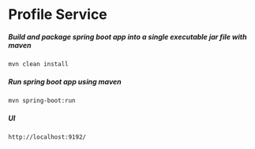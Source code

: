 # Profile Service

##### Build and package spring boot app into a single executable jar file with maven
```
mvn clean install
```

##### Run spring boot app using maven
```
mvn spring-boot:run
```

##### UI
```
http://localhost:9192/
```
